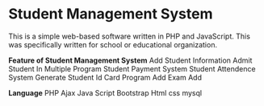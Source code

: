 # Student Management System

This is a simple web-based software written in PHP and JavaScript. This was specifically written for school or educational organization.

**Feature of Student Management System**
Add Student Information
Admit Student In Multiple Program
Student Payment System
Student Attendence System
Generate Student Id Card
Program Add
Exam Add

**Language**
PHP
Ajax
Java Script
Bootstrap
Html
css
mysql
